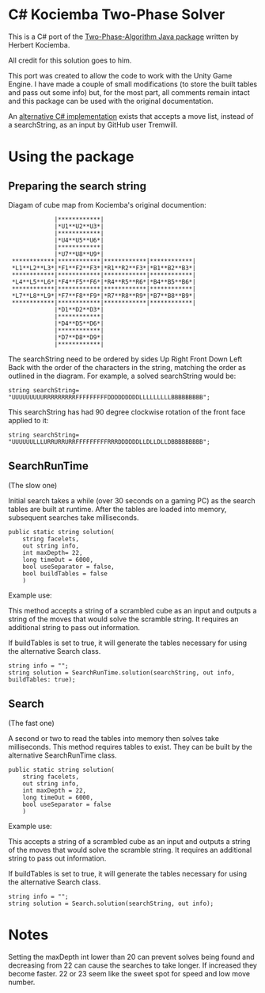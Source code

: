 # C# Kociemba Two-Phase Solver

This is a C# port of the [Two-Phase-Algorithm Java package](http://kociemba.org/cube.htm) written by Herbert Kociemba.

All credit for this solution goes to him.

This port was created to allow the code to work with the Unity Game Engine.
I have made a couple of small modifications (to store the built tables and pass out some info) but, for the most part, all comments remain intact and this package can be used with the original documentation.

An [alternative C# implementation](https://github.com/tremwil/TwoPhaseSolver) exists that accepts a move list, instead of a searchString, as an input by GitHub user Tremwill. 

# Using the package

## Preparing the search string

Diagam of cube map from Kociemba's original documention:

                 |************|
                 |*U1**U2**U3*|
                 |************|
                 |*U4**U5**U6*|
                 |************|
                 |*U7**U8**U9*|
     ************|************|************|************|
     *L1**L2**L3*|*F1**F2**F3*|*R1**R2**F3*|*B1**B2**B3*|
     ************|************|************|************|
     *L4**L5**L6*|*F4**F5**F6*|*R4**R5**R6*|*B4**B5**B6*|
     ************|************|************|************|
     *L7**L8**L9*|*F7**F8**F9*|*R7**R8**R9*|*B7**B8**B9*|
     ************|************|************|************|
                 |*D1**D2**D3*|
                 |************|
                 |*D4**D5**D6*|
                 |************|
                 |*D7**D8**D9*|
                 |************|


The searchString need to be ordered by sides Up Right Front Down Left Back with the order of the characters in the string, matching the order as outlined in the diagram.
For example, a solved searchString would be:

    string searchString= "UUUUUUUUURRRRRRRRRFFFFFFFFFDDDDDDDDDLLLLLLLLLBBBBBBBBB";

This searchString has had 90 degree clockwise rotation of the front face applied to it:

    string searchString= "UUUUUULLLURRURRURRFFFFFFFFFRRRDDDDDDLLDLLDLLDBBBBBBBBB";



## SearchRunTime
(The slow one)

Initial search takes a while (over 30 seconds on a gaming PC) as the search tables are built at runtime. After the tables are loaded into memory, subsequent searches take milliseconds. 

    public static string solution(
        string facelets,
        out string info,
        int maxDepth= 22,
        long timeOut = 6000,
        bool useSeparator = false,
        bool buildTables = false
        )
Example use:

This method accepts a string of a scrambled cube as an input and outputs a string of the moves that would solve the scramble string.
It requires an additional string to pass out information.

If buildTables is set to true, it will generate the tables necessary for using the alternative Search class.

    string info = "";
    string solution = SearchRunTime.solution(searchString, out info, buildTables: true);
    
    

## Search

(The fast one)

A second or two to read the tables into memory then solves take milliseconds.
This method requires tables to exist. They can be built by the alternative SearchRunTime class.

    public static string solution(
        string facelets,
        out string info,
        int maxDepth = 22,
        long timeOut = 6000,
        bool useSeparator = false
        )

Example use:

This accepts a string of a scrambled cube as an input and outputs a string of the moves that would solve the scramble string.
It requires an additional string to pass out information.

If buildTables is set to true, it will generate the tables necessary for using the alternative Search class.

    string info = "";
    string solution = Search.solution(searchString, out info);


# Notes

Setting the maxDepth int lower than 20 can prevent solves being found and decreasing from 22 can cause the searches to take longer. If increased they become faster. 22 or 23 seem like the sweet spot for speed and low move number.